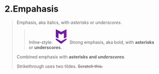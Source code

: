 # 2.Empahasis
>Emphasis, aka italics, with *asterisks* or _underscores_.
>>Inline-style: 
![alt text](https://github.com/adam-p/markdown-here/raw/master/src/common/images/icon48.png "Logo Title Text 1")
>>Strong emphasis, aka bold, with **asterisks** or __underscores__.
>
>Combined emphasis with **asterisks and _underscores_**.
>
>Strikethrough uses two tildes. ~~Scratch this.~~